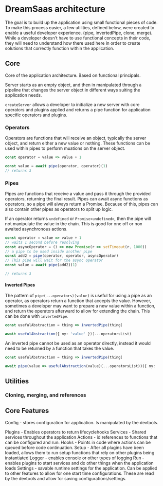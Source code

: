 # DreamSaas architecture

The goal is to build up the application using small functional pieces of code. To make this process easier, a few utilities, defined below, were created to enable a useful developer experience. (pipe, invertedPipe, clone, merge). While a developer doesn't have to use functional concepts in their code, they will need to understand how there used here in order to create solutions that correctly function within the application.

## Core

Core of the application architecture.
Based on functional principals.

Server starts as an empty object, and then in manipulated through a pipeline that changes the server object in different ways suiting the application needs.

`createServer` allows a developer to initialize a new server with core operators and plugins applied and returns a pipe function for application specific operators and plugins.

### Operators

Operators are functions that will receive an object, typically the server object, and return either a new value or nothing. These functions can be used within pipes to perform muations on the server object.

```typescript
const operator = value => value + 1

const value = await pipe(operator, operator)(1)
// returns 3
```

### Pipes

Pipes are functions that receive a value and pass it through the provided operators, returning the final result. Pipes can await async functions as operators, so a pipe will always return a Promise. Because of this, pipes can also contain other pipes as operators to split up logic.

If an operator returns `undefined` or `Promise<undefined>`, then the pipe will not manipulate the value in the chain. This is good for one off or non awaited asynchronous actions.

```typescript
const operator = value => value + 1
// waits 1 second before resolving
const asyncOperator = () => new Promise(r => setTimeout(r, 1000))
// a pipe to be used inside another pipe
const add2 = pipe(operator, operator, asyncOperator)
// This pipe will wait for the async operator
const value = await pipe(add2)(1)

// returns 3
```

#### Inverted Pipes

The pattern of `pipe(...operators)(value)` is useful for using a pipe as an operator, as operators return a function that accepts the value. However, sometimes a developer may want to prepare a new value within a function, and return the operators afterward to allow for extending the chain. This can be done with `invertedPipe`.

```typescript
const usefulAbstraction = thing => invertedPipe(thing)

await usefulAbstraction({ my: 'value' })(...operatorsList)
```

An inverted pipe cannot be used as an operator directly, instead it would need to be returned by a function that takes the value.

```typescript
const usefulAbstraction = thing => invertedPipe(thing)

await pipe(value => usefulAbstraction(value)(...operatorsList))({ my: 'value' })
```

## Utilities

### Cloning, merging, and references

## Core Features

Config - stores configuration for application. Is manipulated by the devtools.

Plugins - Enables operators to return lifecyclehooks
Services - Shared services throughout the application
Actions - id references to functions that can be configured and run.
Hooks - Points in code where actions can be queued before code continuation.
Setup - After all plugins have been loaded, allows them to run setup functions that rely on other plugins being instantiated
Logger - enables console or other types of logging
Run - enables plugins to start services and do other things when the application loads
Settings - savable runtime settings for the application. Can be applied to other features to allow for one start time configurations. These are read by the devtools and allow for saving configurations/settings.
